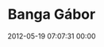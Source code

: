 ---
title: "Banga Gábor"
date: 2012-05-19 07:07:31 00:00
permalink: /banguli
twitter: ""
likes: [253]
id: 423
gravatar: "http://www.gravatar.com/avatar/e1ebe802d7d9d1848f183aac1daabec6"
---